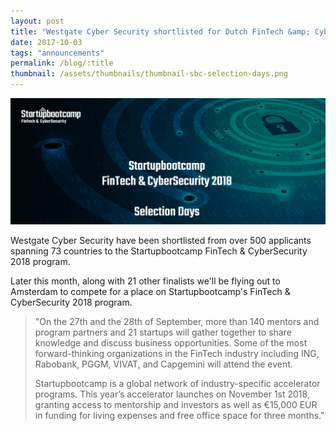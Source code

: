 ```yaml
---
layout: post
title: "Westgate Cyber Security shortlisted for Dutch FinTech &amp; CyberSecurity Accelerator"
date: 2017-10-03
tags: "announcements"
permalink: /blog/:title
thumbnail: /assets/thumbnails/thumbnail-sbc-selection-days.png
---
```


![Startupbootcamp Selection Days][sbc-selection-days]

Westgate Cyber Security have been shortlisted from over 500 applicants spanning 73 countries to the Startupbootcamp FinTech & CyberSecurity 2018 program.

Later this month, along with 21 other finalists we'll be flying out to Amsterdam to compete for a place on Startupbootcamp's FinTech & CyberSecurity 2018 program.

> "On the 27th and the 28th of September, more than 140 mentors and program partners and 21 startups will gather together to share knowledge and discuss business opportunities. Some of the most forward-thinking organizations in the FinTech industry including ING, Rabobank, PGGM, VIVAT, and Capgemini will attend the event. 
> 
> Startupbootcamp is a global network of industry-specific accelerator programs. This year’s accelerator launches on November 1st 2018, granting access to mentorship and investors as well as &euro;15,000 EUR in funding for living expenses and free office space for three months."

[sbc-selection-days]: /assets/sbc-selection-days.png